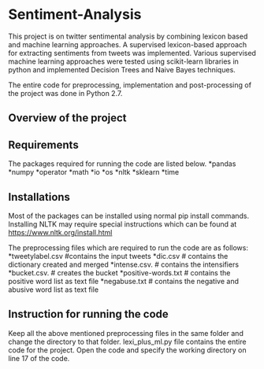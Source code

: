 # Sentiment-Analysis

This project is on twitter sentimental analysis by combining lexicon based and machine learning approaches. A supervised lexicon-based approach for extracting sentiments from tweets was implemented. Various supervised machine learning approaches were tested using scikit-learn libraries in python and implemented Decision Trees and Naive Bayes techniques.

The entire code for preprocessing, implementation and post-processing of the project was done in Python 2.7.

## Overview of the project


## Requirements
The packages required for running the code are listed below. 
	*pandas
	*numpy
	*operator
	*math
	*io
	*os
	*nltk
	*sklearn
	*time
## Installations
Most of the packages can be installed using normal pip install commands.
Installing NLTK may require special instructions which can be found at https://www.nltk.org/install.html

The preprocessing files which are required to run the code are as follows:
	*tweetylabel.csv  	   #contains the input tweets 
	*dic.csv	     	   # contains the dictionary created and merged
	*intense.csv.      	   # contains the intensifiers
	*bucket.csv.         	   # creates the bucket
	*positive-words.txt      # contains the positive word list as text file
	*negabuse.txt 	   # contains the negative and abusive word list as text file


## Instruction for running the code
Keep all the above mentioned preprocessing files in the same folder and change the directory to that folder. 
lexi_plus_ml.py file contains the entire code for the project. 
Open the code and specify the working directory on line 17 of the code.


